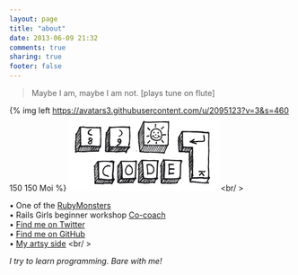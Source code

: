 ```yaml
---
layout: page
title: "about"
date: 2013-06-09 21:32
comments: true
sharing: true
footer: false
---
```


 > Maybe I am, maybe I am not. [plays tune on flute]

{% img left https://avatars3.githubusercontent.com/u/2095123?v=3&s=460 150 150 Moi %}
<img src="/images/code.png" alt="code" title="code keyboard">
<br/ >

•  One of the [RubyMonsters](https://twitter.com/rubymonstas)<br />
•  Rails Girls beginner workshop [Co-coach](http://railsgirlsberlin.de/about/coaches-2/) <br />
•  [Find me on Twitter](https://www.twitter.com/bioshrimp)<br />
•  [Find me on GitHub](https://github.com/bioshrimp)<br />
•  [My artsy side](http://www.ejaculesc.com) <br/ >

*I try to learn programming. Bare with me!*
